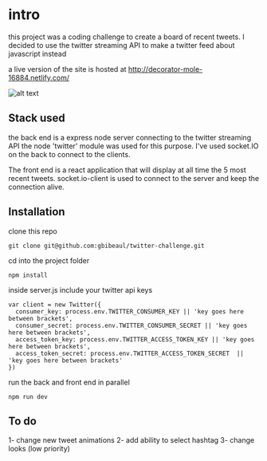 # intro

this project was a coding challenge to create a board of recent tweets. I decided to use the twitter streaming API to make a twitter feed about javascript instead

a live version of the site is hosted at
http://decorator-mole-16884.netlify.com/

![alt  text](https://github.com/gbibeaul/twitter-challenge/blob/master/demo.gif)


## Stack used

the back end is a express node server connecting to the twitter streaming API
the node 'twitter' module was used for this purpose. I've used socket.IO on the back to connect to the clients.

The front end is a react application that will display at all time the 5 most recent tweets. socket.io-client is used to connect to the server and keep the connection alive.

## Installation

clone this repo
```
git clone git@github.com:gbibeaul/twitter-challenge.git

```
cd into the project folder
```
npm install
```

inside server.js include your twitter api keys
```
var client = new Twitter({
  consumer_key: process.env.TWITTER_CONSUMER_KEY || 'key goes here between brackets',
  consumer_secret: process.env.TWITTER_CONSUMER_SECRET || 'key goes here between brackets',
  access_token_key: process.env.TWITTER_ACCESS_TOKEN_KEY || 'key goes here between brackets',
  access_token_secret: process.env.TWITTER_ACCESS_TOKEN_SECRET  || 'key goes here between brackets'
})
```
run the back and front end in parallel
```
npm run dev
```

## To do

1- change new tweet animations
2- add ability to select hashtag
3- change looks (low priority)
